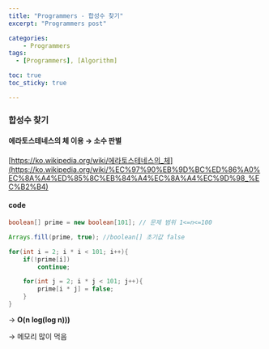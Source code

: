 ```yaml
---
title: "Programmers - 합성수 찾기"
excerpt: "Programmers post"

categories:
    - Programmers
tags:
  - [Programmers], [Algorithm]

toc: true
toc_sticky: true

---
```

### 합성수 찾기
  
#### 에라토스테네스의 체 이용 → 소수 판별

[https://ko.wikipedia.org/wiki/에라토스테네스의_체](https://ko.wikipedia.org/wiki/%EC%97%90%EB%9D%BC%ED%86%A0%EC%8A%A4%ED%85%8C%EB%84%A4%EC%8A%A4%EC%9D%98_%EC%B2%B4)

#### code
```java
boolean[] prime = new boolean[101]; // 문제 범위 1<=n<=100

Arrays.fill(prime, true); //boolean[] 초기값 false

for(int i = 2; i * i < 101; i++){
    if(!prime[i])
        continue;

    for(int j = 2; i * j < 101; j++){
        prime[i * j] = false;
    }
}
```

→ **O(n log(log n)))**

→ 메모리 많이 먹음